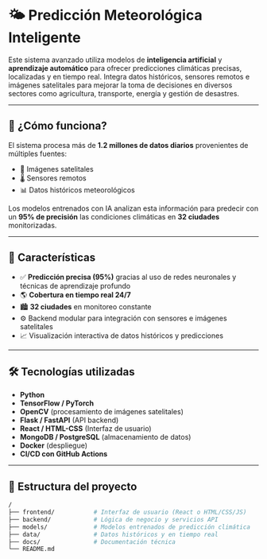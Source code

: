 
# 🌤️ Predicción Meteorológica Inteligente

Este sistema avanzado utiliza modelos de **inteligencia artificial** y **aprendizaje automático** para ofrecer predicciones climáticas precisas, localizadas y en tiempo real. Integra datos históricos, sensores remotos e imágenes satelitales para mejorar la toma de decisiones en diversos sectores como agricultura, transporte, energía y gestión de desastres.

---

## 🧠 ¿Cómo funciona?

El sistema procesa más de **1.2 millones de datos diarios** provenientes de múltiples fuentes:

- 📡 Imágenes satelitales
- 🌡️ Sensores remotos
- 📊 Datos históricos meteorológicos

Los modelos entrenados con IA analizan esta información para predecir con un **95% de precisión** las condiciones climáticas en **32 ciudades** monitorizadas.

---

## 🚀 Características

- ✅ **Predicción precisa (95%)** gracias al uso de redes neuronales y técnicas de aprendizaje profundo
- 🌎 **Cobertura en tiempo real 24/7**
- 🏙️ **32 ciudades** en monitoreo constante
- ⚙️ Backend modular para integración con sensores e imágenes satelitales
- 📈 Visualización interactiva de datos históricos y predicciones

---

## 🛠️ Tecnologías utilizadas

- **Python**
- **TensorFlow / PyTorch**
- **OpenCV** (procesamiento de imágenes satelitales)
- **Flask / FastAPI** (API backend)
- **React / HTML-CSS** (Interfaz de usuario)
- **MongoDB / PostgreSQL** (almacenamiento de datos)
- **Docker** (despliegue)
- **CI/CD con GitHub Actions**

---

## 📁 Estructura del proyecto

```bash
/
├── frontend/           # Interfaz de usuario (React o HTML/CSS/JS)
├── backend/            # Lógica de negocio y servicios API
├── models/             # Modelos entrenados de predicción climática
├── data/               # Datos históricos y en tiempo real
├── docs/               # Documentación técnica
└── README.md
